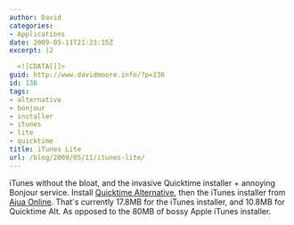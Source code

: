 ```yaml
---
author: David
categories:
- Applications
date: 2009-05-11T21:23:15Z
excerpt: |2

  <![CDATA[]]>
guid: http://www.davidmoore.info/?p=136
id: 136
tags:
- alternative
- bonjour
- installer
- itunes
- lite
- quicktime
title: iTunes Lite
url: /blog/2009/05/11/itunes-lite/
---
```


iTunes without the bloat, and the invasive Quicktime installer + annoying Bonjour service. Install <a title="Quicktime Alternative Download" href="http://www.free-codecs.com/quicktime\_alternative\_download.htm" target="\_blank">Quicktime Alternative</a>, then the iTunes installer from <a title="Ajua Online Custom Installers" href="http://www.ajuaonline.com/custom-installers/" target="\_blank">Ajua Online</a>. That's currently 17.8MB for the iTunes installer, and 10.8MB for Quicktime Alt. As opposed to the 80MB of bossy Apple iTunes installer.